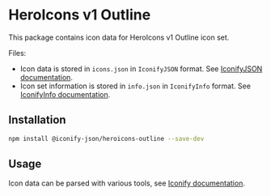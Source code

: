 # HeroIcons v1 Outline

This package contains icon data for HeroIcons v1 Outline icon set.

Files:

-   Icon data is stored in `icons.json` in `IconifyJSON` format. See [IconifyJSON documentation](https://docs.iconify.design/types/iconify-json.html).
-   Icon set information is stored in `info.json` in `IconifyInfo` format. See [IconifyInfo documentation](https://docs.iconify.design/types/iconify-info.html).

## Installation

```bash
npm install @iconify-json/heroicons-outline --save-dev
```

## Usage

Icon data can be parsed with various tools, see [Iconify documentation](https://docs.iconify.design/icons/json.html).
